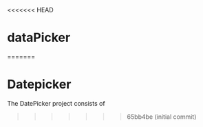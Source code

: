 <<<<<<< HEAD
# dataPicker
=======
# Datepicker

The DatePicker project consists of 



>>>>>>> 65bb4be (initial commit)

